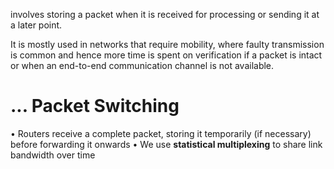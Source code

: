 involves storing a packet when it is received for processing or sending it at a later point. 

It is mostly used in networks that require mobility, where faulty transmission is common and hence more time is spent on verification if a packet is intact or when an end-to-end communication channel is not available.

# ... Packet Switching
• Routers receive a complete packet, storing it temporarily (if necessary) before forwarding it onwards
• We use **statistical multiplexing** to share link bandwidth over time